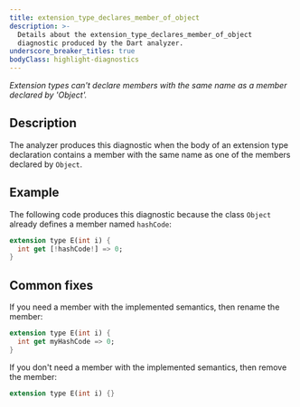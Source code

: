 ```yaml
---
title: extension_type_declares_member_of_object
description: >-
  Details about the extension_type_declares_member_of_object
  diagnostic produced by the Dart analyzer.
underscore_breaker_titles: true
bodyClass: highlight-diagnostics
---
```


_Extension types can't declare members with the same name as a member declared by 'Object'._

## Description

The analyzer produces this diagnostic when the body of an extension type
declaration contains a member with the same name as one of the members
declared by `Object`.

## Example

The following code produces this diagnostic because the class `Object`
already defines a member named `hashCode`:

```dart
extension type E(int i) {
  int get [!hashCode!] => 0;
}
```

## Common fixes

If you need a member with the implemented semantics, then rename the
member:

```dart
extension type E(int i) {
  int get myHashCode => 0;
}
```

If you don't need a member with the implemented semantics, then remove the
member:

```dart
extension type E(int i) {}
```
